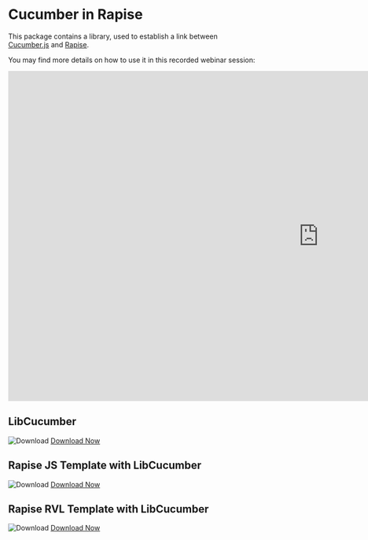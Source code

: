 # Cucumber in Rapise

This package contains a library, used to establish a link between [Cucumber.js](https://github.com/cucumber/cucumber-js) and [Rapise]().

You may find more details on how to use it in this recorded webinar session:
<iframe width="1261" height="671" src="https://www.youtube.com/embed/Ygk0tlZyzOw" title="Behavior Driven Testing with Rapise and Cucumber JS | An Inflectra Webinar" frameborder="0" allow="accelerometer; autoplay; clipboard-write; encrypted-media; gyroscope; picture-in-picture" allowfullscreen></iframe>

## LibCucumber

![Download](https://github.githubassets.com/images/icons/emoji/unicode/23ec.png?v8) [Download Now](https://inflectra.github.io/DownGit/#/home?url=https://github.com/Inflectra/rapise-powerpack/tree/master/Cucumber/PureLib)

## Rapise JS Template with LibCucumber

![Download](https://github.githubassets.com/images/icons/emoji/unicode/23ec.png?v8) [Download Now](https://inflectra.github.io/DownGit/#/home?url=https://github.com/Inflectra/rapise-powerpack/tree/master/Cucumber/JSTemplate)

## Rapise RVL Template with LibCucumber

![Download](https://github.githubassets.com/images/icons/emoji/unicode/23ec.png?v8) [Download Now](https://inflectra.github.io/DownGit/#/home?url=https://github.com/Inflectra/rapise-powerpack/tree/master/Cucumber/RVLTemplate)



